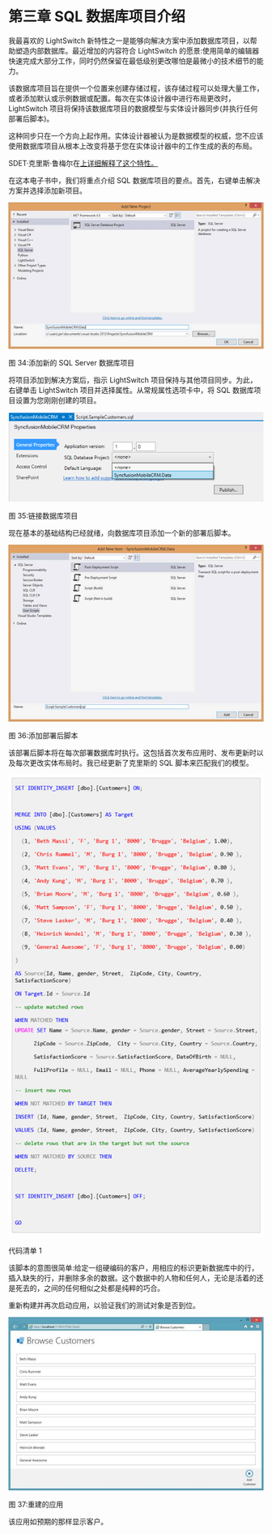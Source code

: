 # 第三章 SQL 数据库项目介绍

我最喜欢的 LightSwitch 新特性之一是能够向解决方案中添加数据库项目，以帮助塑造内部数据库。最近增加的内容符合 LightSwitch 的愿景:使用简单的编辑器快速完成大部分工作，同时仍然保留在最低级别更改哪怕是最微小的技术细节的能力。

该数据库项目旨在提供一个位置来创建存储过程，该存储过程可以处理大量工作，或者添加默认或示例数据或配置。每次在实体设计器中进行布局更改时，LightSwitch 项目将保持该数据库项目的数据模型与实体设计器同步(并执行任何部署后脚本)。

这种同步只在一个方向上起作用。实体设计器被认为是数据模型的权威，您不应该使用数据库项目从根本上改变将基于您在实体设计器中的工作生成的表的布局。

SDET·克里斯·鲁梅尔在[上详细解释了这个特性。](http://blogs.msdn.com/b/lightswitch/archive/2013/07/03/intrinsic-database-management-with-database-projects-chris-rummel.aspx)

在这本电子书中，我们将重点介绍 SQL 数据库项目的要点。首先，右键单击解决方案并选择添加新项目。

![](img/image034.jpg)

图 34:添加新的 SQL Server 数据库项目

将项目添加到解决方案后，指示 LightSwitch 项目保持与其他项目同步。为此，右键单击 LightSwitch 项目并选择属性。从常规属性选项卡中，将 SQL 数据库项目设置为您刚刚创建的项目。

![](img/image035.png)

图 35:链接数据库项目

现在基本的基础结构已经就绪，向数据库项目添加一个新的部署后脚本。

![](img/image036.jpg)

图 36:添加部署后脚本

该部署后脚本将在每次部署数据库时执行。这包括首次发布应用时、发布更新时以及每次更改实体布局时。我已经更新了克里斯的 SQL 脚本来匹配我们的模型。

![](img/image037.png)

代码清单 1

该脚本的意图很简单:给定一组硬编码的客户，用相应的标识更新数据库中的行，插入缺失的行，并删除多余的数据。这个数据中的人物和任何人，无论是活着的还是死去的，之间的任何相似之处都是纯粹的巧合。

重新构建并再次启动应用，以验证我们的测试对象是否到位。

![](img/image038.jpg)

图 37:重建的应用

该应用如预期的那样显示客户。